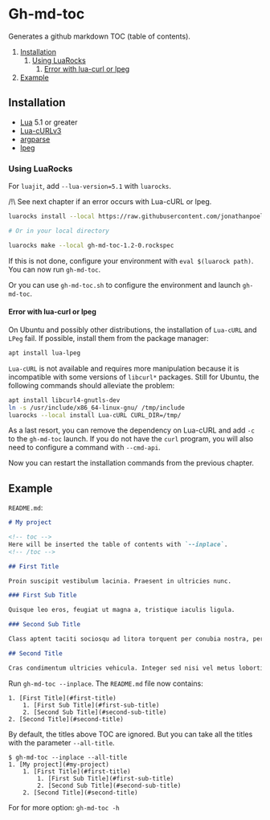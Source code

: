 # Gh-md-toc

Generates a github markdown TOC (table of contents).

<!-- toc -->
1. [Installation](#installation)
    1. [Using LuaRocks](#using-luarocks)
        1. [Error with lua-curl or lpeg](#error-with-lua-curl-or-lpeg)
2. [Example](#example)
<!-- /toc -->

## Installation

- [Lua](https://www.lua.org/) 5.1 or greater
- [Lua-cURLv3](https://github.com/Lua-cURL/Lua-cURLv3)
- [argparse](https://github.com/mpeterv/argparse)
- [lpeg](http://www.inf.puc-rio.br/~roberto/lpeg/)

### Using LuaRocks

For `luajit`, add `--lua-version=5.1` with `luarocks`.

/!\\ See next chapter if an error occurs with Lua-cURL or lpeg.

```bash
luarocks install --local https://raw.githubusercontent.com/jonathanpoelen/gh-md-toc/master/gh-md-toc-1.2-0.rockspec

# Or in your local directory

luarocks make --local gh-md-toc-1.2-0.rockspec
```

If this is not done, configure your environment with `eval $(luarock path)`. You can now run `gh-md-toc`.

Or you can use `gh-md-toc.sh` to configure the environment and launch `gh-md-toc`.

#### Error with lua-curl or lpeg

On Ubuntu and possibly other distributions, the installation of `Lua-cURL` and` LPeg` fail. If possible, install them from the package manager:

```bash
apt install lua-lpeg
```

`Lua-cURL` is not available and requires more manipulation because it is incompatible with some versions of `libcurl*` packages. Still for Ubuntu, the following commands should alleviate the problem:

```bash
apt install libcurl4-gnutls-dev
ln -s /usr/include/x86_64-linux-gnu/ /tmp/include
luarocks --local install Lua-cURL CURL_DIR=/tmp/
```

As a last resort, you can remove the dependency on Lua-cURL and add `-c` to the `gh-md-toc` launch. If you do not have the `curl` program, you will also need to configure a command with `--cmd-api`.

Now you can restart the installation commands from the previous chapter.

## Example

`README.md`:

```md
# My project

<!-- toc -->
Here will be inserted the table of contents with `--inplace`.
<!-- /toc -->

## First Title

Proin suscipit vestibulum lacinia. Praesent in ultricies nunc.

### First Sub Title

Quisque leo eros, feugiat ut magna a, tristique iaculis ligula.

### Second Sub Title

Class aptent taciti sociosqu ad litora torquent per conubia nostra, per inceptos himenaeos.

## Second Title

Cras condimentum ultricies vehicula. Integer sed nisi vel metus lobortis scelerisque eu dapibus magna.
```

Run `gh-md-toc --inplace`. The `README.md` file now contains:

```
1. [First Title](#first-title)
    1. [First Sub Title](#first-sub-title)
    2. [Second Sub Title](#second-sub-title)
2. [Second Title](#second-title)
```

By default, the titles above TOC are ignored. But you can take all the titles with the parameter `--all-title`.

```
$ gh-md-toc --inplace --all-title
1. [My project](#my-project)
    1. [First Title](#first-title)
        1. [First Sub Title](#first-sub-title)
        2. [Second Sub Title](#second-sub-title)
    2. [Second Title](#second-title)
```

For for more option: `gh-md-toc -h`
